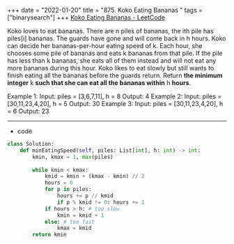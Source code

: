 +++ 
date = "2022-01-20"
title = "875. Koko Eating Bananas "
tags = ["binarysearch"]
+++
[Koko Eating Bananas - LeetCode](https://leetcode.com/problems/koko-eating-bananas/)

Koko loves to eat bananas. There are n piles of bananas, the ith pile has piles[i] bananas. The guards have gone and will come back in h hours.
Koko can decide her bananas-per-hour eating speed of k. Each hour, she chooses some pile of bananas and eats k bananas from that pile. If the pile has less than k bananas, she eats all of them instead and will not eat any more bananas during this hour.
Koko likes to eat slowly but still wants to finish eating all the bananas before the guards return.
Return __the minimum integer__ k __such that she can eat all the bananas within__ h __hours__.
 
Example 1:
Input: piles = [3,6,7,11], h = 8 Output: 4 
Example 2:
Input: piles = [30,11,23,4,20], h = 5 Output: 30 
Example 3:
Input: piles = [30,11,23,4,20], h = 6 Output: 23

---
- code
```py
class Solution:
    def minEatingSpeed(self, piles: List[int], h: int) -> int:
        kmin, kmax = 1, max(piles)
        
        while kmin < kmax:
            kmid = kmin + (kmax - kmin) // 2
            hours = 0
            for p in piles:
                hours += p // kmid
                if p % kmid != 0: hours += 1
            if hours > h: # too slow
                kmin = kmid + 1
            else: # too fast
                kmax = kmid
        return kmin
```
